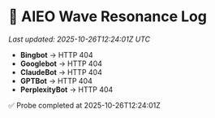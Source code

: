 # 🌊 AIEO Wave Resonance Log
_Last updated: 2025-10-26T12:24:01Z UTC_

- **Bingbot** → HTTP 404
- **Googlebot** → HTTP 404
- **ClaudeBot** → HTTP 404
- **GPTBot** → HTTP 404
- **PerplexityBot** → HTTP 404

✅ Probe completed at 2025-10-26T12:24:01Z
